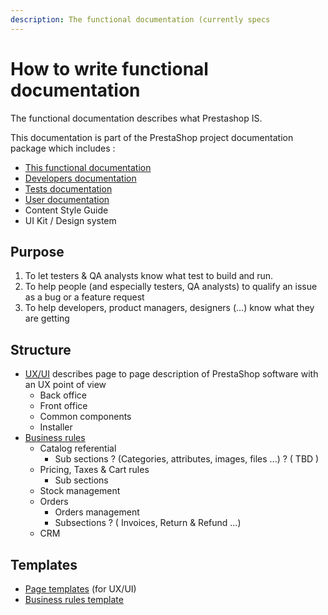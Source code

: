 ```yaml
---
description: The functional documentation (currently specs
---
```


# How to write functional documentation

The functional documentation describes what Prestashop IS.

This documentation is part of the PrestaShop project documentation package which includes :

* [This functional documentation](./)
* [Developers documentation](https://devdocs.prestashop.com)
* [Tests documentation](https://build.prestashop.com/test-scenarios/)
* [User documentation](https://app.gitbook.com/o/-MAz0PPl5s9ulE9xyliu/s/tBUT2FaUMQ8aGrzosLWv/)
* Content Style Guide
* UI Kit / Design system

## Purpose

1. To let testers & QA analysts know what test to build and run.
2. To help people (and especially testers, QA analysts) to qualify an issue as a bug or a feature request
3. To help developers, product managers, designers (...) know what they are getting

## Structure

* [UX/UI](../ux-ui/) describes page to page description of PrestaShop software with an UX point of view
  * Back office
  * Front office
  * Common components
  * Installer
* [Business rules](../business-rules/)
  * Catalog referential
    * Sub sections ? (Categories, attributes, images, files ...) ? ( TBD )
  * Pricing, Taxes & Cart rules
    * Sub sections
  * Stock management
  * Orders
    * Orders management
    * Subsections ? ( Invoices, Return & Refund ...)
  * CRM

## Templates

* [Page templates](templates/page-template.md) (for UX/UI)
* [Business rules template](../../functionnal-documentation/how-to-write-functional-documentation/broken-reference/)
